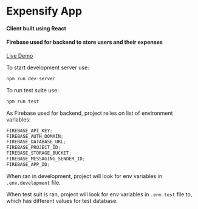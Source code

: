 # Expensify App

#### Client built using React

#### Firebase used for backend to store users and their expenses

[Live Demo](https://expensify-sk.netlify.com)

To start development server use:

```javascript
npm run dev-server
```

To run test suite use:

```javascript
npm run test
```

As Firebase used for backend, project relies on list of environment variables:

```javascript
FIREBASE_API_KEY;
FIREBASE_AUTH_DOMAIN;
FIREBASE_DATABASE_URL;
FIREBASE_PROJECT_ID;
FIREBASE_STORAGE_BUCKET;
FIREBASE_MESSAGING_SENDER_ID;
FIREBASE_APP_ID;
```

When ran in development, project will look for env variables in `.env.development` file.

When test suit is ran, project will look for env variables in `.env.test` file to, which has different values for test database.
